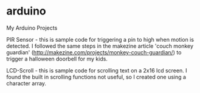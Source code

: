 arduino
=======

My Arduino Projects

PIR Sensor - this is sample code for triggering a pin to high when motion is detected. I followed the same steps 
in the makezine article 'couch monkey guardian' (http://makezine.com/projects/monkey-couch-guardian/) to 
trigger a halloween doorbell for my kids.

LCD-Scroll - this is sample code for scrolling text on a 2x16 lcd screen. I found the built in scrolling functions
not useful, so I created one using a character array.

